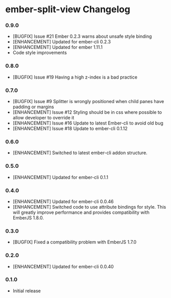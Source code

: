 # ember-split-view Changelog

### 0.9.0

* [BUGFIX] Issue #21 Ember 0.2.3 warns about unsafe style binding
* [ENHANCEMENT] Updated for ember-cli 0.2.3
* [ENHANCEMENT] Updated for ember 1.11.1
* Code style improvements

### 0.8.0

* [BUGFIX] Issue #19 Having a high z-index is a bad practice

### 0.7.0

* [BUGFIX] Issue #9 Splitter is wrongly positioned when child panes have padding or margins
* [ENHANCEMENT] Issue #12 Styling should be in css where possible to allow developer to override it
* [ENHANCEMENT] Issue #16 Update to latest Ember-cli to avoid old bug
* [ENHANCEMENT] Issue #18 Update to ember-cli 0.1.12

### 0.6.0

* [ENHANCEMENT] Switched to latest ember-cli addon structure.

### 0.5.0

* [ENHANCEMENT] Updated for ember-cli 0.1.1

### 0.4.0

* [ENHANCEMENT] Updated for ember-cli 0.0.46
* [ENHANCEMENT] Switched code to use attribute bindings for style.  This will greatly improve performance and provides compatibility with EmberJS 1.8.0.

### 0.3.0

* [BUGFIX] Fixed a compatibility problem with EmberJS 1.7.0

### 0.2.0

* [ENHANCEMENT] Updated for ember-cli 0.0.40

### 0.1.0

* Initial release
